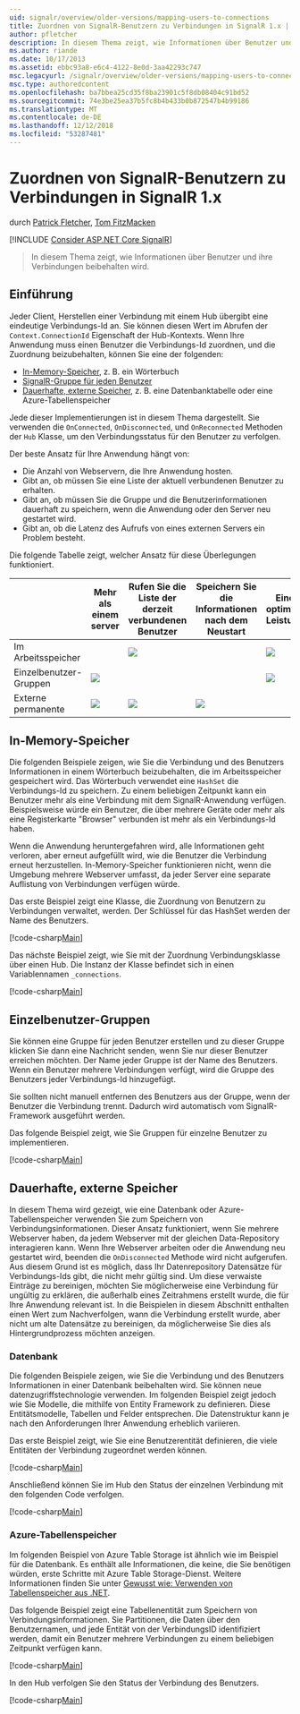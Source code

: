 ```yaml
---
uid: signalr/overview/older-versions/mapping-users-to-connections
title: Zuordnen von SignalR-Benutzern zu Verbindungen in SignalR 1.x | Microsoft-Dokumentation
author: pfletcher
description: In diesem Thema zeigt, wie Informationen über Benutzer und ihre Verbindungen beibehalten wird.
ms.author: riande
ms.date: 10/17/2013
ms.assetid: ebbc93a8-e6c4-4122-8e0d-3aa42293c747
msc.legacyurl: /signalr/overview/older-versions/mapping-users-to-connections
msc.type: authoredcontent
ms.openlocfilehash: ba7bbea25cd35f8ba23901c5f8db08404c91bd52
ms.sourcegitcommit: 74e3be25ea37b5fc8b4b433b0b872547b4b99186
ms.translationtype: MT
ms.contentlocale: de-DE
ms.lasthandoff: 12/12/2018
ms.locfileid: "53287481"
---
```

<a name="mapping-signalr-users-to-connections-in-signalr-1x"></a>Zuordnen von SignalR-Benutzern zu Verbindungen in SignalR 1.x
====================
durch [Patrick Fletcher](https://github.com/pfletcher), [Tom FitzMacken](https://github.com/tfitzmac)

[!INCLUDE [Consider ASP.NET Core SignalR](~/includes/signalr/signalr-version-disambiguation.md)]

> In diesem Thema zeigt, wie Informationen über Benutzer und ihre Verbindungen beibehalten wird.


## <a name="introduction"></a>Einführung

Jeder Client, Herstellen einer Verbindung mit einem Hub übergibt eine eindeutige Verbindungs-Id an. Sie können diesen Wert im Abrufen der `Context.ConnectionId` Eigenschaft der Hub-Kontexts. Wenn Ihre Anwendung muss einen Benutzer die Verbindungs-Id zuordnen, und die Zuordnung beizubehalten, können Sie eine der folgenden:

- [In-Memory-Speicher](#inmemory), z. B. ein Wörterbuch
- [SignalR-Gruppe für jeden Benutzer](#groups)
- [Dauerhafte, externe Speicher](#database), z. B. eine Datenbanktabelle oder eine Azure-Tabellenspeicher

Jede dieser Implementierungen ist in diesem Thema dargestellt. Sie verwenden die `OnConnected`, `OnDisconnected`, und `OnReconnected` Methoden der `Hub` Klasse, um den Verbindungsstatus für den Benutzer zu verfolgen.

Der beste Ansatz für Ihre Anwendung hängt von:

- Die Anzahl von Webservern, die Ihre Anwendung hosten.
- Gibt an, ob müssen Sie eine Liste der aktuell verbundenen Benutzer zu erhalten.
- Gibt an, ob müssen Sie die Gruppe und die Benutzerinformationen dauerhaft zu speichern, wenn die Anwendung oder den Server neu gestartet wird.
- Gibt an, ob die Latenz des Aufrufs von eines externen Servers ein Problem besteht.

Die folgende Tabelle zeigt, welcher Ansatz für diese Überlegungen funktioniert.

|  | Mehr als einem server | Rufen Sie die Liste der derzeit verbundenen Benutzer | Speichern Sie die Informationen nach dem Neustart | Eine optimale Leistung |
| --- | --- | --- | --- | --- |
| Im Arbeitsspeicher |  | ![](mapping-users-to-connections/_static/image1.png) |  | ![](mapping-users-to-connections/_static/image2.png) |
| Einzelbenutzer-Gruppen | ![](mapping-users-to-connections/_static/image3.png) |  |  | ![](mapping-users-to-connections/_static/image4.png) |
| Externe permanente | ![](mapping-users-to-connections/_static/image5.png) | ![](mapping-users-to-connections/_static/image6.png) | ![](mapping-users-to-connections/_static/image7.png) |  |

<a id="inmemory"></a>

## <a name="in-memory-storage"></a>In-Memory-Speicher

Die folgenden Beispiele zeigen, wie Sie die Verbindung und des Benutzers Informationen in einem Wörterbuch beizubehalten, die im Arbeitsspeicher gespeichert wird. Das Wörterbuch verwendet eine `HashSet` die Verbindungs-Id zu speichern. Zu einem beliebigen Zeitpunkt kann ein Benutzer mehr als eine Verbindung mit dem SignalR-Anwendung verfügen. Beispielsweise würde ein Benutzer, die über mehrere Geräte oder mehr als eine Registerkarte "Browser" verbunden ist mehr als ein Verbindungs-Id haben.

Wenn die Anwendung heruntergefahren wird, alle Informationen geht verloren, aber erneut aufgefüllt wird, wie die Benutzer die Verbindung erneut herzustellen. In-Memory-Speicher funktionieren nicht, wenn die Umgebung mehrere Webserver umfasst, da jeder Server eine separate Auflistung von Verbindungen verfügen würde.

Das erste Beispiel zeigt eine Klasse, die Zuordnung von Benutzern zu Verbindungen verwaltet, werden. Der Schlüssel für das HashSet werden der Name des Benutzers.

[!code-csharp[Main](mapping-users-to-connections/samples/sample1.cs)]

Das nächste Beispiel zeigt, wie Sie mit der Zuordnung Verbindungsklasse über einen Hub. Die Instanz der Klasse befindet sich in einen Variablennamen `_connections`.

[!code-csharp[Main](mapping-users-to-connections/samples/sample2.cs)]

<a id="groups"></a>

## <a name="single-user-groups"></a>Einzelbenutzer-Gruppen

Sie können eine Gruppe für jeden Benutzer erstellen und zu dieser Gruppe klicken Sie dann eine Nachricht senden, wenn Sie nur dieser Benutzer erreichen möchten. Der Name jeder Gruppe ist der Name des Benutzers. Wenn ein Benutzer mehrere Verbindungen verfügt, wird die Gruppe des Benutzers jeder Verbindungs-Id hinzugefügt.

Sie sollten nicht manuell entfernen des Benutzers aus der Gruppe, wenn der Benutzer die Verbindung trennt. Dadurch wird automatisch vom SignalR-Framework ausgeführt werden.

Das folgende Beispiel zeigt, wie Sie Gruppen für einzelne Benutzer zu implementieren.

[!code-csharp[Main](mapping-users-to-connections/samples/sample3.cs)]

<a id="database"></a>

## <a name="permanent-external-storage"></a>Dauerhafte, externe Speicher

In diesem Thema wird gezeigt, wie eine Datenbank oder Azure-Tabellenspeicher verwenden Sie zum Speichern von Verbindungsinformationen. Dieser Ansatz funktioniert, wenn Sie mehrere Webserver haben, da jedem Webserver mit der gleichen Data-Repository interagieren kann. Wenn Ihre Webserver arbeiten oder die Anwendung neu gestartet wird, beenden die `OnDisconnected` Methode wird nicht aufgerufen. Aus diesem Grund ist es möglich, dass Ihr Datenrepository Datensätze für Verbindungs-Ids gibt, die nicht mehr gültig sind. Um diese verwaiste Einträge zu bereinigen, möchten Sie möglicherweise eine Verbindung für ungültig zu erklären, die außerhalb eines Zeitrahmens erstellt wurde, die für Ihre Anwendung relevant ist. In die Beispielen in diesem Abschnitt enthalten einen Wert zum Nachverfolgen, wann die Verbindung erstellt wurde, aber nicht um alte Datensätze zu bereinigen, da möglicherweise Sie dies als Hintergrundprozess möchten anzeigen.

### <a name="database"></a>Datenbank

Die folgenden Beispiele zeigen, wie Sie die Verbindung und des Benutzers Informationen in einer Datenbank beibehalten wird. Sie können neue datenzugriffstechnologie verwenden. Im folgenden Beispiel zeigt jedoch wie Sie Modelle, die mithilfe von Entity Framework zu definieren. Diese Entitätsmodelle, Tabellen und Felder entsprechen. Die Datenstruktur kann je nach den Anforderungen Ihrer Anwendung erheblich variieren.

Das erste Beispiel zeigt, wie Sie eine Benutzerentität definieren, die viele Entitäten der Verbindung zugeordnet werden können.

[!code-csharp[Main](mapping-users-to-connections/samples/sample4.cs)]

Anschließend können Sie im Hub den Status der einzelnen Verbindung mit den folgenden Code verfolgen.

[!code-csharp[Main](mapping-users-to-connections/samples/sample5.cs)]

### <a name="azure-table-storage"></a>Azure-Tabellenspeicher

Im folgenden Beispiel von Azure Table Storage ist ähnlich wie im Beispiel für die Datenbank. Es enthält alle Informationen, die keine, die Sie benötigen würden, erste Schritte mit Azure Table Storage-Dienst. Weitere Informationen finden Sie unter [Gewusst wie: Verwenden von Tabellenspeicher aus .NET](https://azure.microsoft.com/documentation/articles/storage-dotnet-how-to-use-tables/).

Das folgende Beispiel zeigt eine Tabellenentität zum Speichern von Verbindungsinformationen. Sie Partitionen, die Daten über den Benutzernamen, und jede Entität von der Verbindungs­ID identifiziert werden, damit ein Benutzer mehrere Verbindungen zu einem beliebigen Zeitpunkt verfügen kann.

[!code-csharp[Main](mapping-users-to-connections/samples/sample6.cs)]

In den Hub verfolgen Sie den Status der Verbindung des Benutzers.

[!code-csharp[Main](mapping-users-to-connections/samples/sample7.cs)]
